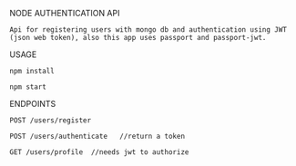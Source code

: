 NODE AUTHENTICATION API

    Api for registering users with mongo db and authentication using JWT (json web token), also this app uses passport and passport-jwt.



USAGE

    npm install
    
    npm start

ENDPOINTS

    POST /users/register

    POST /users/authenticate   //return a token

    GET /users/profile  //needs jwt to authorize

